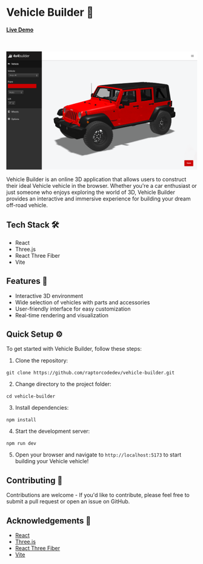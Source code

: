 # Vehicle Builder 🚙
#### [Live Demo](https://raptorcodedev.github.io/vehicle-builder)
&nbsp;

![Vehicle Builder Screenshot](assets/images/screenshot.png)

Vehicle Builder is an online 3D application that allows users to construct their ideal Vehicle vehicle in the browser. Whether you're a car enthusiast or just someone who enjoys exploring the world of 3D, Vehicle Builder provides an interactive and immersive experience for building your dream off-road vehicle.

## Tech Stack 🛠️

-   React
-   Three.js
-   React Three Fiber
-   Vite

## Features 🌟

-   Interactive 3D environment
-   Wide selection of vehicles with parts and accessories
-   User-friendly interface for easy customization
-   Real-time rendering and visualization

## Quick Setup ⚙️

To get started with Vehicle Builder, follow these steps:

1. Clone the repository:

`git clone https://github.com/raptorcodedev/vehicle-builder.git`

2. Change directory to the project folder:

`cd vehicle-builder`

3. Install dependencies:

`npm install`

4. Start the development server:

`npm run dev`

5. Open your browser and navigate to `http://localhost:5173` to start building your Vehicle vehicle!

## Contributing 🤝

Contributions are welcome - If you'd like to contribute, please feel free to submit a pull request or open an issue on GitHub.

## Acknowledgements 🙏

-   [React](https://react.dev/)
-   [Three.js](https://threejs.org/)
-   [React Three Fiber](https://github.com/pmndrs/react-three-fiber)
-   [Vite](https://vitejs.dev/)
